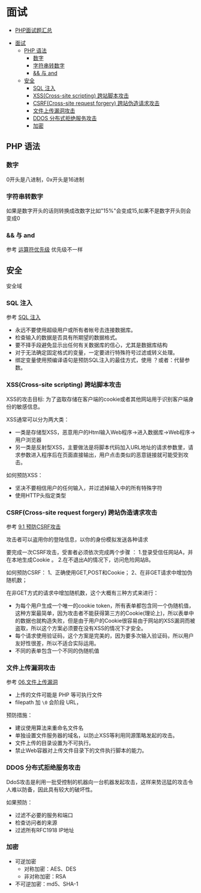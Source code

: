 # 面试

* [PHP面试题汇总](https://github.com/ycrao/mynotes/issues/1)


<!-- toc orderedList:0 depthFrom:1 depthTo:6 -->

* [面试](#面试)
  * [PHP 语法](#php-语法)
    * [数字](#数字)
    * [字符串转数字](#字符串转数字)
    * [&& 与 and](#与-and)
  * [安全](#安全)
    * [SQL 注入](#sql-注入)
    * [XSS(Cross-site scripting) 跨站脚本攻击](#xsscross-site-scripting-跨站脚本攻击)
    * [CSRF(Cross-site request forgery) 跨站伪造请求攻击](#csrfcross-site-request-forgery-跨站伪造请求攻击)
    * [文件上传漏洞攻击](#文件上传漏洞攻击)
    * [DDOS 分布式拒绝服务攻击](#ddos-分布式拒绝服务攻击)
    * [加密](#加密)

<!-- tocstop -->

## PHP 语法

### 数字

0开头是八进制，0x开头是16进制

### 字符串转数字

如果是数字开头的话则转换成改数字比如"15%"会变成15,如果不是数字开头则会变成0

### && 与 and

参考 [运算符优先级](http://php.net/manual/zh/language.operators.precedence.php) 优先级不一样

## 安全

安全域

### SQL 注入

参考 [SQL 注入](http://php.net/manual/zh/security.database.sql-injection.php)

* 永远不要使用超级用户或所有者帐号去连接数据库。
* 检查输入的数据是否具有所期望的数据格式。
* 要不择手段避免显示出任何有关数据库的信心，尤其是数据库结构
* 对于无法确定固定格式的变量，一定要进行特殊符号过滤或转义处理。
* 绑定变量使用预编译语句是预防SQL注入的最佳方式，使用 ？或者：代替参数。

### XSS(Cross-site scripting) 跨站脚本攻击

XSS的攻击目标:
为了盗取存储在客户端的cookie或者其他网站用于识别客户端身份的敏感信息。

XSS通常可以分为两大类：
* 一类是存储型XSS，恶意用户的Html输入Web程序->进入数据库->Web程序->用户浏览器
* 另一类是反射型XSS，主要做法是将脚本代码加入URL地址的请求参数里，请求参数进入程序后在页面直接输出，用户点击类似的恶意链接就可能受到攻击。

如何预防XSS：
* 坚决不要相信用户的任何输入，并过滤掉输入中的所有特殊字符
* 使用HTTP头指定类型

### CSRF(Cross-site request forgery) 跨站伪造请求攻击

参考 [9.1 预防CSRF攻击](https://github.com/astaxie/build-web-application-with-golang/blob/master/zh/09.1.md)

攻击者可以盗用你的登陆信息，以你的身份模拟发送各种请求

要完成一次CSRF攻击，受害者必须依次完成两个步骤 ：
1.登录受信任网站A，并在本地生成Cookie 。
2.在不退出A的情况下，访问危险网站B。

如何预防CSRF：
1、正确使用GET,POST和Cookie；
2、在非GET请求中增加伪随机数；

在非GET方式的请求中增加随机数，这个大概有三种方式来进行：

* 为每个用户生成一个唯一的cookie token，所有表单都包含同一个伪随机值，这种方案最简单，因为攻击者不能获得第三方的Cookie(理论上)，所以表单中的数据也就构造失败，但是由于用户的Cookie很容易由于网站的XSS漏洞而被盗取，所以这个方案必须要在没有XSS的情况下才安全。
* 每个请求使用验证码，这个方案是完美的，因为要多次输入验证码，所以用户友好性很差，所以不适合实际运用。
* 不同的表单包含一个不同的伪随机值


### 文件上传漏洞攻击

参考 [06.文件上传漏洞](https://github.com/cokepluscarbon/Security/blob/master/06.%E6%96%87%E4%BB%B6%E4%B8%8A%E4%BC%A0%E6%BC%8F%E6%B4%9E.md)

* 上传的文件可能是 PHP 等可执行文件
* filepath 加 `\0` 会阶段 URL，

预防措施：
* 建议使用算法来重命名文件名
* 单独设置文件服务器的域名，以防止XSS等利用同源策略发起的攻击。
* 文件上传的目录设置为不可执行。
* 禁止Web容器对上传文件目录下的文件执行脚本的能力。


### DDOS 分布式拒绝服务攻击

DdoS攻击是利用一批受控制的机器向一台机器发起攻击，这样来势迅猛的攻击令人难以防备，因此具有较大的破坏性。

如果预防：
* 过滤不必要的服务和端口
* 检查访问者的来源
* 过滤所有RFC1918 IP地址

### 加密

* 可逆加密
  * 对称加密：AES、DES
  * 非对称加密：RSA
* 不可逆加密：md5、SHA-1
